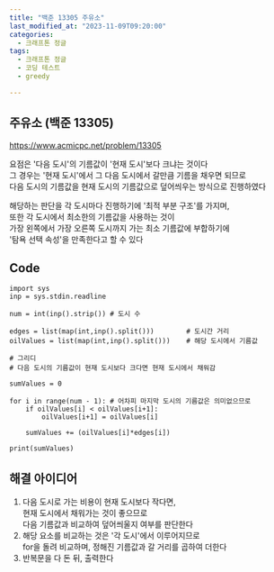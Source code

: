 ```yaml
---
title: "백준 13305 주유소"
last_modified_at: "2023-11-09T09:20:00"
categories:
  - 크래프톤 정글
tags:
  - 크래프톤 정글
  - 코딩 테스트
  - greedy

---
```


## 주유소 (백준 13305)
  <https://www.acmicpc.net/problem/13305>

  요점은 '다음 도시'의 기름값이 '현재 도시'보다 크냐는 것이다<br>
  그 경우는 '현재 도시'에서 그 다음 도시에서 갈만큼 기름을 채우면 되므로<br>
  다음 도시의 기름값을 현재 도시의 기름값으로 덮어씌우는 방식으로 진행하였다<br>

  해당하는 판단을 각 도시마다 진행하기에 '최적 부분 구조'를 가지며,<br>
  또한 각 도시에서 최소한의 기름값을 사용하는 것이<br>
  가장 왼쪽에서 가장 오른쪽 도시까지 가는 최소 기름값에 부합하기에<br>
  '탐욕 선택 속성'을 만족한다고 할 수 있다
  

## Code
```
import sys
inp = sys.stdin.readline

num = int(inp().strip()) # 도시 수

edges = list(map(int,inp().split()))        # 도시간 거리
oilValues = list(map(int,inp().split()))    # 해당 도시에서 기름값

# 그리디
# 다음 도시의 기름값이 현재 도시보다 크다면 현재 도시에서 채워감

sumValues = 0

for i in range(num - 1): # 어차피 마지막 도시의 기름값은 의미없으므로
    if oilValues[i] < oilValues[i+1]:
        oilValues[i+1] = oilValues[i]
    
    sumValues += (oilValues[i]*edges[i])

print(sumValues)
```

## 해결 아이디어
  1. 다음 도시로 가는 비용이 현재 도시보다 작다면,<br>
     현재 도시에서 채워가는 것이 좋으므로<br>
     다음 기름값과 비교하여 덮어씌울지 여부를 판단한다
  2. 해당 요소를 비교하는 것은 '각 도시'에서 이루어지므로<br>
     for을 돌려 비교하며, 정해진 기름값과 갈 거리를 곱하여 더한다<br>
  3. 반복문을 다 돈 뒤, 출력한다